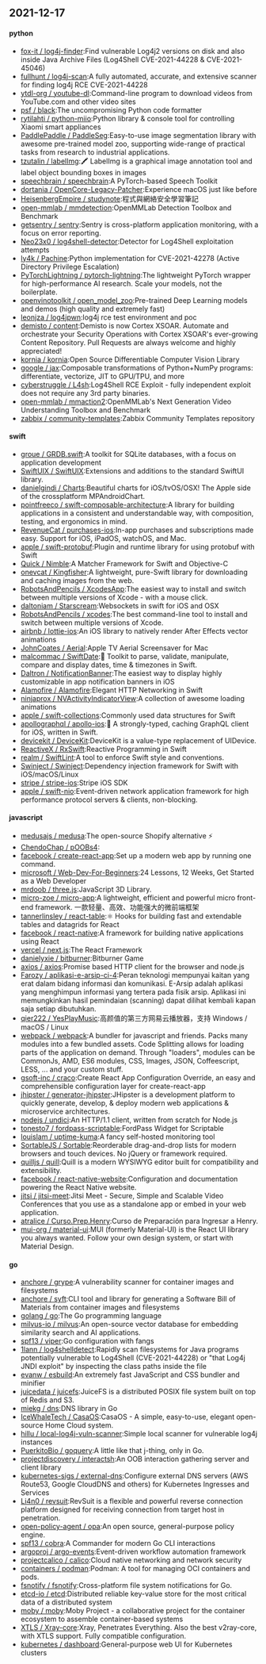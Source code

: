 ## 2021-12-17

#### python
* [fox-it / log4j-finder](https://github.com/fox-it/log4j-finder):Find vulnerable Log4j2 versions on disk and also inside Java Archive Files (Log4Shell CVE-2021-44228 & CVE-2021-45046)
* [fullhunt / log4j-scan](https://github.com/fullhunt/log4j-scan):A fully automated, accurate, and extensive scanner for finding log4j RCE CVE-2021-44228
* [ytdl-org / youtube-dl](https://github.com/ytdl-org/youtube-dl):Command-line program to download videos from YouTube.com and other video sites
* [psf / black](https://github.com/psf/black):The uncompromising Python code formatter
* [rytilahti / python-miio](https://github.com/rytilahti/python-miio):Python library & console tool for controlling Xiaomi smart appliances
* [PaddlePaddle / PaddleSeg](https://github.com/PaddlePaddle/PaddleSeg):Easy-to-use image segmentation library with awesome pre-trained model zoo, supporting wide-range of practical tasks from research to industrial applications.
* [tzutalin / labelImg](https://github.com/tzutalin/labelImg):🖍️
LabelImg is a graphical image annotation tool and label object bounding boxes in images
* [speechbrain / speechbrain](https://github.com/speechbrain/speechbrain):A PyTorch-based Speech Toolkit
* [dortania / OpenCore-Legacy-Patcher](https://github.com/dortania/OpenCore-Legacy-Patcher):Experience macOS just like before
* [HeisenbergEmpire / studynote](https://github.com/HeisenbergEmpire/studynote):程式與網絡安全學習筆記
* [open-mmlab / mmdetection](https://github.com/open-mmlab/mmdetection):OpenMMLab Detection Toolbox and Benchmark
* [getsentry / sentry](https://github.com/getsentry/sentry):Sentry is cross-platform application monitoring, with a focus on error reporting.
* [Neo23x0 / log4shell-detector](https://github.com/Neo23x0/log4shell-detector):Detector for Log4Shell exploitation attempts
* [ly4k / Pachine](https://github.com/ly4k/Pachine):Python implementation for CVE-2021-42278 (Active Directory Privilege Escalation)
* [PyTorchLightning / pytorch-lightning](https://github.com/PyTorchLightning/pytorch-lightning):The lightweight PyTorch wrapper for high-performance AI research. Scale your models, not the boilerplate.
* [openvinotoolkit / open_model_zoo](https://github.com/openvinotoolkit/open_model_zoo):Pre-trained Deep Learning models and demos (high quality and extremely fast)
* [leonjza / log4jpwn](https://github.com/leonjza/log4jpwn):log4j rce test environment and poc
* [demisto / content](https://github.com/demisto/content):Demisto is now Cortex XSOAR. Automate and orchestrate your Security Operations with Cortex XSOAR's ever-growing Content Repository. Pull Requests are always welcome and highly appreciated!
* [kornia / kornia](https://github.com/kornia/kornia):Open Source Differentiable Computer Vision Library
* [google / jax](https://github.com/google/jax):Composable transformations of Python+NumPy programs: differentiate, vectorize, JIT to GPU/TPU, and more
* [cyberstruggle / L4sh](https://github.com/cyberstruggle/L4sh):Log4Shell RCE Exploit - fully independent exploit does not require any 3rd party binaries.
* [open-mmlab / mmaction2](https://github.com/open-mmlab/mmaction2):OpenMMLab's Next Generation Video Understanding Toolbox and Benchmark
* [zabbix / community-templates](https://github.com/zabbix/community-templates):Zabbix Community Templates repository

#### swift
* [groue / GRDB.swift](https://github.com/groue/GRDB.swift):A toolkit for SQLite databases, with a focus on application development
* [SwiftUIX / SwiftUIX](https://github.com/SwiftUIX/SwiftUIX):Extensions and additions to the standard SwiftUI library.
* [danielgindi / Charts](https://github.com/danielgindi/Charts):Beautiful charts for iOS/tvOS/OSX! The Apple side of the crossplatform MPAndroidChart.
* [pointfreeco / swift-composable-architecture](https://github.com/pointfreeco/swift-composable-architecture):A library for building applications in a consistent and understandable way, with composition, testing, and ergonomics in mind.
* [RevenueCat / purchases-ios](https://github.com/RevenueCat/purchases-ios):In-app purchases and subscriptions made easy. Support for iOS, iPadOS, watchOS, and Mac.
* [apple / swift-protobuf](https://github.com/apple/swift-protobuf):Plugin and runtime library for using protobuf with Swift
* [Quick / Nimble](https://github.com/Quick/Nimble):A Matcher Framework for Swift and Objective-C
* [onevcat / Kingfisher](https://github.com/onevcat/Kingfisher):A lightweight, pure-Swift library for downloading and caching images from the web.
* [RobotsAndPencils / XcodesApp](https://github.com/RobotsAndPencils/XcodesApp):The easiest way to install and switch between multiple versions of Xcode - with a mouse click.
* [daltoniam / Starscream](https://github.com/daltoniam/Starscream):Websockets in swift for iOS and OSX
* [RobotsAndPencils / xcodes](https://github.com/RobotsAndPencils/xcodes):The best command-line tool to install and switch between multiple versions of Xcode.
* [airbnb / lottie-ios](https://github.com/airbnb/lottie-ios):An iOS library to natively render After Effects vector animations
* [JohnCoates / Aerial](https://github.com/JohnCoates/Aerial):Apple TV Aerial Screensaver for Mac
* [malcommac / SwiftDate](https://github.com/malcommac/SwiftDate):🐔
Toolkit to parse, validate, manipulate, compare and display dates, time & timezones in Swift.
* [Daltron / NotificationBanner](https://github.com/Daltron/NotificationBanner):The easiest way to display highly customizable in app notification banners in iOS
* [Alamofire / Alamofire](https://github.com/Alamofire/Alamofire):Elegant HTTP Networking in Swift
* [ninjaprox / NVActivityIndicatorView](https://github.com/ninjaprox/NVActivityIndicatorView):A collection of awesome loading animations
* [apple / swift-collections](https://github.com/apple/swift-collections):Commonly used data structures for Swift
* [apollographql / apollo-ios](https://github.com/apollographql/apollo-ios):📱
A strongly-typed, caching GraphQL client for iOS, written in Swift.
* [devicekit / DeviceKit](https://github.com/devicekit/DeviceKit):DeviceKit is a value-type replacement of UIDevice.
* [ReactiveX / RxSwift](https://github.com/ReactiveX/RxSwift):Reactive Programming in Swift
* [realm / SwiftLint](https://github.com/realm/SwiftLint):A tool to enforce Swift style and conventions.
* [Swinject / Swinject](https://github.com/Swinject/Swinject):Dependency injection framework for Swift with iOS/macOS/Linux
* [stripe / stripe-ios](https://github.com/stripe/stripe-ios):Stripe iOS SDK
* [apple / swift-nio](https://github.com/apple/swift-nio):Event-driven network application framework for high performance protocol servers & clients, non-blocking.

#### javascript
* [medusajs / medusa](https://github.com/medusajs/medusa):The open-source Shopify alternative
⚡️
* [ChendoChap / pOOBs4](https://github.com/ChendoChap/pOOBs4):
* [facebook / create-react-app](https://github.com/facebook/create-react-app):Set up a modern web app by running one command.
* [microsoft / Web-Dev-For-Beginners](https://github.com/microsoft/Web-Dev-For-Beginners):24 Lessons, 12 Weeks, Get Started as a Web Developer
* [mrdoob / three.js](https://github.com/mrdoob/three.js):JavaScript 3D Library.
* [micro-zoe / micro-app](https://github.com/micro-zoe/micro-app):A lightweight, efficient and powerful micro front-end framework. 一款轻量、高效、功能强大的微前端框架
* [tannerlinsley / react-table](https://github.com/tannerlinsley/react-table):⚛️
Hooks for building fast and extendable tables and datagrids for React
* [facebook / react-native](https://github.com/facebook/react-native):A framework for building native applications using React
* [vercel / next.js](https://github.com/vercel/next.js):The React Framework
* [danielyxie / bitburner](https://github.com/danielyxie/bitburner):Bitburner Game
* [axios / axios](https://github.com/axios/axios):Promise based HTTP client for the browser and node.js
* [Farozy / aplikasi-e-arsip-ci-4](https://github.com/Farozy/aplikasi-e-arsip-ci-4):Peran teknologi mempunyai kaitan yang erat dalam bidang informasi dan komunikasi. E-Arsip adalah aplikasi yang menghimpun informasi yang tertera pada fisik arsip. Aplikasi ini memungkinkan hasil pemindaian (scanning) dapat dilihat kembali kapan saja setiap dibutuhkan.
* [qier222 / YesPlayMusic](https://github.com/qier222/YesPlayMusic):高颜值的第三方网易云播放器，支持 Windows / macOS / Linux
* [webpack / webpack](https://github.com/webpack/webpack):A bundler for javascript and friends. Packs many modules into a few bundled assets. Code Splitting allows for loading parts of the application on demand. Through "loaders", modules can be CommonJs, AMD, ES6 modules, CSS, Images, JSON, Coffeescript, LESS, ... and your custom stuff.
* [gsoft-inc / craco](https://github.com/gsoft-inc/craco):Create React App Configuration Override, an easy and comprehensible configuration layer for create-react-app
* [jhipster / generator-jhipster](https://github.com/jhipster/generator-jhipster):JHipster is a development platform to quickly generate, develop, & deploy modern web applications & microservice architectures.
* [nodejs / undici](https://github.com/nodejs/undici):An HTTP/1.1 client, written from scratch for Node.js
* [tonesto7 / fordpass-scriptable](https://github.com/tonesto7/fordpass-scriptable):FordPass Widget for Scriptable
* [louislam / uptime-kuma](https://github.com/louislam/uptime-kuma):A fancy self-hosted monitoring tool
* [SortableJS / Sortable](https://github.com/SortableJS/Sortable):Reorderable drag-and-drop lists for modern browsers and touch devices. No jQuery or framework required.
* [quilljs / quill](https://github.com/quilljs/quill):Quill is a modern WYSIWYG editor built for compatibility and extensibility.
* [facebook / react-native-website](https://github.com/facebook/react-native-website):Configuration and documentation powering the React Native website.
* [jitsi / jitsi-meet](https://github.com/jitsi/jitsi-meet):Jitsi Meet - Secure, Simple and Scalable Video Conferences that you use as a standalone app or embed in your web application.
* [atralice / Curso.Prep.Henry](https://github.com/atralice/Curso.Prep.Henry):Curso de Preparación para Ingresar a Henry.
* [mui-org / material-ui](https://github.com/mui-org/material-ui):MUI (formerly Material-UI) is the React UI library you always wanted. Follow your own design system, or start with Material Design.

#### go
* [anchore / grype](https://github.com/anchore/grype):A vulnerability scanner for container images and filesystems
* [anchore / syft](https://github.com/anchore/syft):CLI tool and library for generating a Software Bill of Materials from container images and filesystems
* [golang / go](https://github.com/golang/go):The Go programming language
* [milvus-io / milvus](https://github.com/milvus-io/milvus):An open-source vector database for embedding similarity search and AI applications.
* [spf13 / viper](https://github.com/spf13/viper):Go configuration with fangs
* [1lann / log4shelldetect](https://github.com/1lann/log4shelldetect):Rapidly scan filesystems for Java programs potentially vulnerable to Log4Shell (CVE-2021-44228) or "that Log4j JNDI exploit" by inspecting the class paths inside the file
* [evanw / esbuild](https://github.com/evanw/esbuild):An extremely fast JavaScript and CSS bundler and minifier
* [juicedata / juicefs](https://github.com/juicedata/juicefs):JuiceFS is a distributed POSIX file system built on top of Redis and S3.
* [miekg / dns](https://github.com/miekg/dns):DNS library in Go
* [IceWhaleTech / CasaOS](https://github.com/IceWhaleTech/CasaOS):CasaOS - A simple, easy-to-use, elegant open-source Home Cloud system.
* [hillu / local-log4j-vuln-scanner](https://github.com/hillu/local-log4j-vuln-scanner):Simple local scanner for vulnerable log4j instances
* [PuerkitoBio / goquery](https://github.com/PuerkitoBio/goquery):A little like that j-thing, only in Go.
* [projectdiscovery / interactsh](https://github.com/projectdiscovery/interactsh):An OOB interaction gathering server and client library
* [kubernetes-sigs / external-dns](https://github.com/kubernetes-sigs/external-dns):Configure external DNS servers (AWS Route53, Google CloudDNS and others) for Kubernetes Ingresses and Services
* [Li4n0 / revsuit](https://github.com/Li4n0/revsuit):RevSuit is a flexible and powerful reverse connection platform designed for receiving connection from target host in penetration.
* [open-policy-agent / opa](https://github.com/open-policy-agent/opa):An open source, general-purpose policy engine.
* [spf13 / cobra](https://github.com/spf13/cobra):A Commander for modern Go CLI interactions
* [argoproj / argo-events](https://github.com/argoproj/argo-events):Event-driven workflow automation framework
* [projectcalico / calico](https://github.com/projectcalico/calico):Cloud native networking and network security
* [containers / podman](https://github.com/containers/podman):Podman: A tool for managing OCI containers and pods.
* [fsnotify / fsnotify](https://github.com/fsnotify/fsnotify):Cross-platform file system notifications for Go.
* [etcd-io / etcd](https://github.com/etcd-io/etcd):Distributed reliable key-value store for the most critical data of a distributed system
* [moby / moby](https://github.com/moby/moby):Moby Project - a collaborative project for the container ecosystem to assemble container-based systems
* [XTLS / Xray-core](https://github.com/XTLS/Xray-core):Xray, Penetrates Everything. Also the best v2ray-core, with XTLS support. Fully compatible configuration.
* [kubernetes / dashboard](https://github.com/kubernetes/dashboard):General-purpose web UI for Kubernetes clusters
